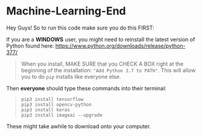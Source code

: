 # Machine-Learning-End

Hey Guys! So to run this code make sure you do this FIRST:

If you are a **WINDOWS** user, you might need to reinstall the latest version of Python found here: https://www.python.org/downloads/release/python-377/  
> When you install, MAKE SURE that you CHECK A BOX right at the beginning of the installation: `"Add Python 3.7 to PATH"`. This will allow you to do `pip` installs like everyone else.


Then **everyone** should type these commands into their terminal:  
> `pip3 install tensorflow`  
`pip3 install opencv-python`  
`pip3 install keras`  
`pip3 install imageai --upgrade`


These might take awhile to download onto your computer.
